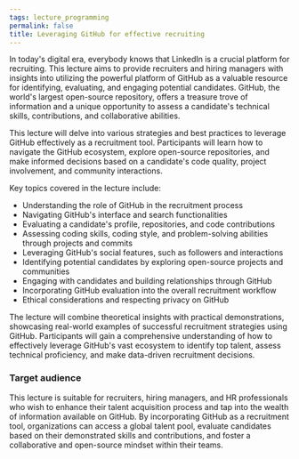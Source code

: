 ```yaml
---
tags: lecture_programming
permalink: false
title: Leveraging GitHub for effective recruiting
---
```


In today's digital era, everybody knows that LinkedIn is a crucial platform for recruiting. This lecture aims to provide recruiters and hiring managers with insights into utilizing the powerful platform of GitHub as a valuable resource for identifying, evaluating, and engaging potential candidates. GitHub, the world's largest open-source repository, offers a treasure trove of information and a unique opportunity to assess a candidate's technical skills, contributions, and collaborative abilities.

This lecture will delve into various strategies and best practices to leverage GitHub effectively as a recruitment tool. Participants will learn how to navigate the GitHub ecosystem, explore open-source repositories, and make informed decisions based on a candidate's code quality, project involvement, and community interactions.

Key topics covered in the lecture include:
- Understanding the role of GitHub in the recruitment process
- Navigating GitHub's interface and search functionalities
- Evaluating a candidate's profile, repositories, and code contributions
- Assessing coding skills, coding style, and problem-solving abilities through projects and commits
- Leveraging GitHub's social features, such as followers and interactions
- Identifying potential candidates by exploring open-source projects and communities
- Engaging with candidates and building relationships through GitHub
- Incorporating GitHub evaluation into the overall recruitment workflow
- Ethical considerations and respecting privacy on GitHub

The lecture will combine theoretical insights with practical demonstrations, showcasing real-world examples of successful recruitment strategies using GitHub. Participants will gain a comprehensive understanding of how to effectively leverage GitHub's vast ecosystem to identify top talent, assess technical proficiency, and make data-driven recruitment decisions.

### Target audience

This lecture is suitable for recruiters, hiring managers, and HR professionals who wish to enhance their talent acquisition process and tap into the wealth of information available on GitHub. By incorporating GitHub as a recruitment tool, organizations can access a global talent pool, evaluate candidates based on their demonstrated skills and contributions, and foster a collaborative and open-source mindset within their teams.